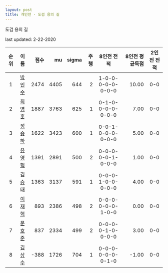 ```yaml
---
layout: post
title: 개인전 - 도검 용의 길
---
```


도검 용의 길

last updated: 2-22-2020

| 순위 | 이름 | 점수 | mu | sigma | 주행 | 8인전 전적 | 8인전 평균득점 | 2인전 전적 |
|:---:|:---:|---:|---:|---:|---:|:---:|---:|:---:|
| 1 | [박인수](../bakinsu) | 2474 | 4405 | 644 | 2 | 1-0-0-0-0-0-0-0-0 | 10.00 | 0-0 |
| 2 | [최영훈](../choiyeonghun) | 1887 | 3763 | 625 | 1 | 0-1-0-0-0-0-0-0-0 | 7.00 | 0-0 |
| 3 | [정승하](../jeongseungha) | 1622 | 3423 | 600 | 1 | 0-0-1-0-0-0-0-0-0 | 5.00 | 0-0 |
| 4 | [유영혁](../yuyeonghyeok) | 1391 | 2891 | 500 | 2 | 0-0-0-0-0-1-0-0-0 | 1.00 | 0-0 |
| 5 | [김승태](../gimseungtae) | 1363 | 3137 | 591 | 1 | 0-0-0-1-0-0-0-0-0 | 4.00 | 0-0 |
| 6 | [이재혁](../ijaehyeok) | 893 | 2386 | 498 | 2 | 0-0-0-0-0-0-1-0-0 | 0.00 | 0-0 |
| 7 | [문호준](../munhojun) | 837 | 2334 | 499 | 2 | 0-0-0-0-1-0-0-0-0 | 3.00 | 0-0 |
| 8 | [김상수](../gimsangsu) | -388 | 1726 | 704 | 1 | 0-0-0-0-0-0-0-1-0 | -1.00 | 0-0 |
